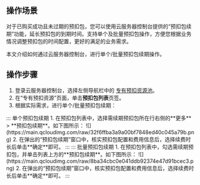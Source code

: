 ## 操作场景
对于已购买成功且未过期的预扣包，您可以使用云服务器控制台提供的“预扣包续期”功能，延长预扣包的到期时间。支持单个及批量预扣包操作，方便您根据业务情况调整预扣包的时间配置，更好的满足的业务需求。

本文介绍如何通过云服务器控制台，进行单个/批量预扣包续期操作。

## 操作步骤
1. 登录云服务器控制台，选择左侧导航栏中的 [专有预扣资源池](https://console.cloud.tencent.com/cvm/preparedinstances)。
2. 在“专有预扣资源”页面，单击**预扣包列表**页签。
3. 根据实际需求，进行单个/批量预扣包续期：
<dx-tabs>
::: 单个预扣包续期
1. 在预扣包列表中，选择需续期预扣包所在行右侧的**更多** > **预扣包续期**。如下图所示：
![](https://main.qcloudimg.com/raw/32f6ffba3a9a00bf7848ed40c045a79b.png)
2. 在弹出的“预扣包续期”窗口中，核实预扣包配置和费用信息后，选择续费时长后单击**确定**即可。
:::
::: 批量预扣包续期
1. 在预扣包列表中，勾选需续期预扣包，并单击列表上方的**预扣包续期**。如下图所示：
![](https://main.qcloudimg.com/raw/8ba34cbc0e041ddb92374e47d91bcec3.png)
2. 在弹出的“预扣包续期”窗口中，核实预扣包配置和费用信息后，选择续费时长后单击**确定**即可。
:::
</dx-tabs>
